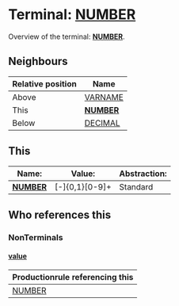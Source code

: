 # Terminal: **[NUMBER](./NUMBER.md)**

Overview of the terminal: **[NUMBER](./NUMBER.md)**.



## **Neighbours**

| Relative position | Name                                          |
| ----------------- | --------------------------------------------- |
| Above             | [VARNAME](./VARNAME.md) |
| This              | **[NUMBER](./NUMBER.md)** |
| Below             | [DECIMAL](./DECIMAL.md) |



## **This**

| Name:                                       | Value:          | Abstraction:    |
| ------------------------------------------- | --------------- | --------------- |
| **[NUMBER](./NUMBER.md)** | [-]{0,1}[0-9]+ | Standard |



## **Who references this**

### NonTerminals


#### [value](./../Grammar/value.md)

| Productionrule referencing this                      |
| ---------------------------------------------------- |
| [NUMBER](./NUMBER.md)  |



